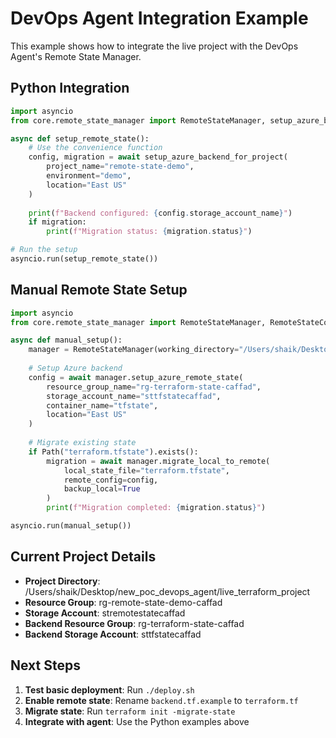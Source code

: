 # DevOps Agent Integration Example

This example shows how to integrate the live project with the DevOps Agent's Remote State Manager.

## Python Integration

```python
import asyncio
from core.remote_state_manager import RemoteStateManager, setup_azure_backend_for_project

async def setup_remote_state():
    # Use the convenience function
    config, migration = await setup_azure_backend_for_project(
        project_name="remote-state-demo",
        environment="demo", 
        location="East US"
    )
    
    print(f"Backend configured: {config.storage_account_name}")
    if migration:
        print(f"Migration status: {migration.status}")

# Run the setup
asyncio.run(setup_remote_state())
```

## Manual Remote State Setup

```python
import asyncio
from core.remote_state_manager import RemoteStateManager, RemoteStateConfig

async def manual_setup():
    manager = RemoteStateManager(working_directory="/Users/shaik/Desktop/new_poc_devops_agent/live_terraform_project")
    
    # Setup Azure backend
    config = await manager.setup_azure_remote_state(
        resource_group_name="rg-terraform-state-caffad",
        storage_account_name="sttfstatecaffad",
        container_name="tfstate",
        location="East US"
    )
    
    # Migrate existing state
    if Path("terraform.tfstate").exists():
        migration = await manager.migrate_local_to_remote(
            local_state_file="terraform.tfstate",
            remote_config=config,
            backup_local=True
        )
        print(f"Migration completed: {migration.status}")

asyncio.run(manual_setup())
```

## Current Project Details

- **Project Directory**: /Users/shaik/Desktop/new_poc_devops_agent/live_terraform_project
- **Resource Group**: rg-remote-state-demo-caffad
- **Storage Account**: stremotestatecaffad
- **Backend Resource Group**: rg-terraform-state-caffad
- **Backend Storage Account**: sttfstatecaffad

## Next Steps

1. **Test basic deployment**: Run `./deploy.sh`
2. **Enable remote state**: Rename `backend.tf.example` to `terraform.tf`
3. **Migrate state**: Run `terraform init -migrate-state`
4. **Integrate with agent**: Use the Python examples above

